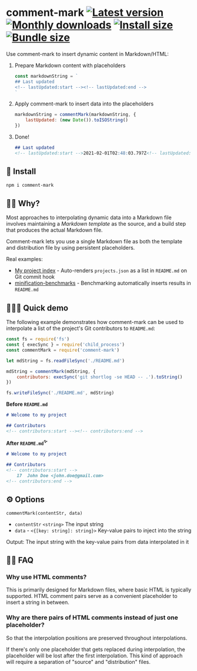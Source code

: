 # comment-mark [![Latest version](https://badgen.net/npm/v/comment-mark)](https://npm.im/comment-mark) [![Monthly downloads](https://badgen.net/npm/dm/comment-mark)](https://npm.im/comment-mark) [![Install size](https://packagephobia.now.sh/badge?p=comment-mark)](https://packagephobia.now.sh/result?p=comment-mark) [![Bundle size](https://badgen.net/bundlephobia/minzip/comment-mark)](https://bundlephobia.com/result?p=comment-mark)

Use comment-mark to insert dynamic content in Markdown/HTML:

1. Prepare Markdown content with placeholders

	```js
	const markdownString = `
	## Last updated
	<!-- lastUpdated:start --><!-- lastUpdated:end -->
	`
	```

2. Apply comment-mark to insert data into the placeholders

	```js
	markdownString = commentMark(markdownString, {
	    lastUpdated: (new Date()).toISOString()
	})
	```

3. Done!

	```md
	## Last updated
	<!-- lastUpdated:start -->2021-02-01T02:48:03.797Z<!-- lastUpdated:end -->
	```

## 🚀 Install
```sh
npm i comment-mark
```

## 🙋‍♂️ Why?

Most approaches to interpolating dynamic data into a Markdown file involves maintaining a _Markdown template_ as the source, and a build step that produces the actual Markdown file.

Comment-mark lets you use a single Markdown file as both the template and distribution file by using persistent placeholders.

Real examples:
- [My project index](https://github.com/privatenumber/privatenumber) - Auto-renders `projects.json` as a list in `README.md` on Git commit hook
- [minification-benchmarks](https://github.com/privatenumber/minification-benchmarks) - Benchmarking automatically inserts results in `README.md`

## 👨🏻‍🏫 Quick demo
The following example demonstrates how comment-mark can be used to interpolate a list of the project's Git contributors to `README.md`:

```js
const fs = require('fs')
const { execSync } = require('child_process')
const commentMark = require('comment-mark')

let mdString = fs.readFileSync('./README.md')

mdString = commentMark(mdString, {
    contributors: execSync('git shortlog -se HEAD -- .').toString()
})

fs.writeFileSync('./README.md', mdString)
```

**Before `README.md`**

```md
# Welcome to my project

## Contributors
<!-- contributors:start --><!-- contributors:end -->
```

**After `README.md`<sup>✨</sup>**

```md
# Welcome to my project

## Contributors
<!-- contributors:start -->
    17	John Doe <john.doe@gmail.com>
<!-- contributors:end -->
```

## ⚙️ Options

`commentMark(contentStr, data)`
- `contentStr` `<string>` The input string
- `data` - `<{[key: string]: string}>` Key-value pairs to inject into the string

Output: The input string with the key-value pairs from data interpolated in it

## 💁‍♀️ FAQ

### Why use HTML comments?

This is primarily designed for Markdown files, where basic HTML is typically supported. HTML comment pairs serve as a convenient placeholder to insert a string in between.


### Why are there pairs of HTML comments instead of just one placeholder?

So that the interpolation positions are preserved throughout interpolations.

If there's only one placeholder that gets replaced during interpolation, the placeholder will be lost after the first interpolation. This kind of approach will require a separation of "source" and "distribution" files.
